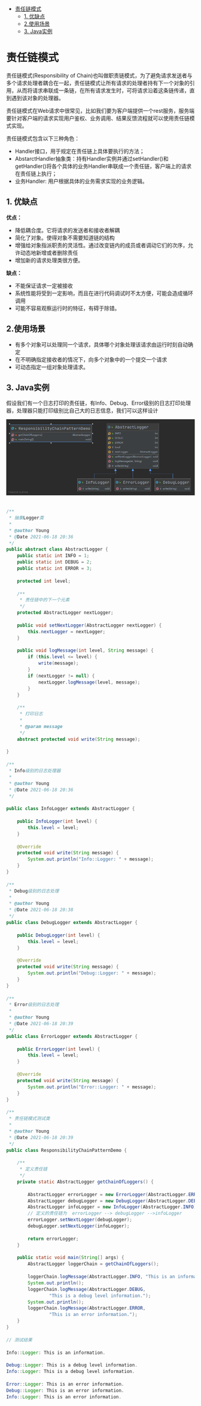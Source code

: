 - [责任链模式](#责任链模式)
  - [1. 优缺点](#1-优缺点)
  - [2.使用场景](#2使用场景)
  - [3. Java实例](#3-java实例)

# 责任链模式

责任链模式(Responsibility of Chain)也叫做职责链模式，为了避免请求发送者与多个请求处理者耦合在一起，责任链模式让所有请求的处理者持有下一个对象的引用，从而将请求串联成一条链，在所有请求发生时，可将请求沿着这条链传递，直到遇到该对象的处理器。

责任链模式在Web请求中很常见，比如我们要为客户端提供一个rest服务，服务端要针对客户端的请求实现用户鉴权、业务调用、结果反馈流程就可以使用责任链模式实现。

责任链模式包含以下三种角色：

- Handler接口，用于规定在责任链上具体要执行的方法；
- AbstarctHandler抽象类：持有Handler实例并通过setHandler()和getHandler()将各个具体的业务Handler串联成一个责任链，客户端上的请求在责任链上执行；
- 业务Handler: 用户根据具体的业务需求实现的业务逻辑。

## 1. 优缺点

**优点：** 

- 降低耦合度。它将请求的发送者和接收者解耦
- 简化了对象。使得对象不需要知道链的结构
- 增强给对象指派职责的灵活性。通过改变链内的成员或者调动它们的次序，允许动态地新增或者删除责任
- 增加新的请求处理类很方便。

**缺点：**

- 不能保证请求一定被接收
- 系统性能将受到一定影响，而且在进行代码调试时不太方便，可能会造成循环调用
- 可能不容易观察运行时的特征，有碍于除错。

## 2.使用场景 

- 有多个对象可以处理同一个请求，具体哪个对象处理该请求由运行时刻自动确定
- 在不明确指定接收者的情况下，向多个对象中的一个提交一个请求
- 可动态指定一组对象处理请求。

## 3. Java实例

假设我们有一个日志打印的责任链，有Info、Debug、Error级别的日志打印处理器，处理器只能打印级别比自己大的日志信息，我们可以这样设计

![](./images/responsibility.png)

```java

/**
 * 抽象Logger类
 *
 * @author Young
 * @Date 2021-06-18 20:36
 */
public abstract class AbstractLogger {
    public static int INFO = 1;
    public static int DEBUG = 2;
    public static int ERROR = 3;

    protected int level;

    /**
     * 责任链中的下一个元素
     */
    protected AbstractLogger nextLogger;

    public void setNextLogger(AbstractLogger nextLogger) {
        this.nextLogger = nextLogger;
    }

    public void logMessage(int level, String message) {
        if (this.level <= level) {
            write(message);
        }
        if (nextLogger != null) {
            nextLogger.logMessage(level, message);
        }
    }

    /**
     * 打印日志
     *
     * @param message
     */
    abstract protected void write(String message);

}

/**
 * Info级别的日志处理器
 *
 * @author Young
 * @Date 2021-06-18 20:36
 */

public class InfoLogger extends AbstractLogger {

    public InfoLogger(int level) {
        this.level = level;
    }

    @Override
    protected void write(String message) {
        System.out.println("Info::Logger: " + message);
    }
}

/**
 * Debug级别的日志处理
 *
 * @author Young
 * @Date 2021-06-18 20:38
 */
public class DebugLogger extends AbstractLogger {

    public DebugLogger(int level) {
        this.level = level;
    }

    @Override
    protected void write(String message) {
        System.out.println("Debug::Logger: " + message);
    }
}

/**
 * Error级别的日志处理
 *
 * @author Young
 * @Date 2021-06-18 20:39
 */
public class ErrorLogger extends AbstractLogger {

    public ErrorLogger(int level) {
        this.level = level;
    }

    @Override
    protected void write(String message) {
        System.out.println("Error::Logger: " + message);
    }
}

/**
 * 责任链模式测试类
 *
 * @author Young
 * @Date 2021-06-18 20:39
 */
public class ResponsibilityChainPatternDemo {

    /**
     * 定义责任链
     */
    private static AbstractLogger getChainOfLoggers() {

        AbstractLogger errorLogger = new ErrorLogger(AbstractLogger.ERROR);
        AbstractLogger debugLogger = new DebugLogger(AbstractLogger.DEBUG);
        AbstractLogger infoLogger = new InfoLogger(AbstractLogger.INFO);
        // 定义的责任链为  errorLogger --> debugLogger -->infoLogger
        errorLogger.setNextLogger(debugLogger);
        debugLogger.setNextLogger(infoLogger);

        return errorLogger;
    }

    public static void main(String[] args) {
        AbstractLogger loggerChain = getChainOfLoggers();

        loggerChain.logMessage(AbstractLogger.INFO, "This is an information.");
        System.out.println();
        loggerChain.logMessage(AbstractLogger.DEBUG,
                "This is a debug level information.");
        System.out.println();
        loggerChain.logMessage(AbstractLogger.ERROR,
                "This is an error information.");
    }
}

// 测试结果

Info::Logger: This is an information.

Debug::Logger: This is a debug level information.
Info::Logger: This is a debug level information.

Error::Logger: This is an error information.
Debug::Logger: This is an error information.
Info::Logger: This is an error information.

```

